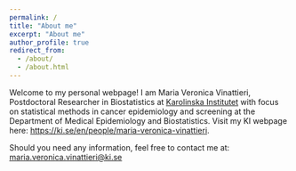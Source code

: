 ```yaml
---
permalink: /
title: "About me"
excerpt: "About me"
author_profile: true
redirect_from: 
  - /about/
  - /about.html
---
```


Welcome to my personal webpage! I am Maria Veronica Vinattieri, Postdoctoral Researcher in Biostatistics at [Karolinska Institutet](https://ki.se/en) with focus on statistical methods in cancer epidemiology and screening at the Department of Medical Epidemiology and Biostatistics. Visit my KI webpage here: <https://ki.se/en/people/maria-veronica-vinattieri>.  

Should you need any information, feel free to contact me at: <maria.veronica.vinattieri@ki.se>


